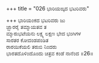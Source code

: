 +++
title = "026 ಭಾರಿಯಙ್ಕದ ಭಟರಿವರು"

+++
ಭಾರಿಯಂಕದ ಭಟರಿವರು ಜು   
ಜ್ಝಾರರೈ ತಮ್ಮಾಯತವ ತ   
ಮ್ಮಾರುಭಟೆಯನು ಲಕ್ಷ್ಯ ಲಕ್ಷಣ ಭೇದ ಭಂಗಿಗಳ   
ಸಾರತರ ಕೋದಂಡಪಂಡಿತ   
ರಾರಯಿಕೆಯಲಿ ತರುಬಿ ನಿಂದರು   
ಭಾರತದೊಳಿಂದೊಂದು ಚಿತ್ರವ ಕಂಡೆ ನಾನೆಂದ       ॥26॥